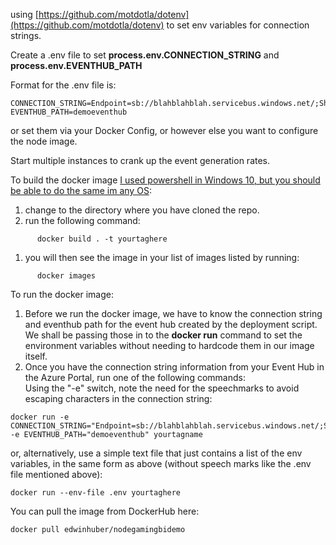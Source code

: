 using [https://github.com/motdotla/dotenv](https://github.com/motdotla/dotenv) to set env variables for connection strings.

Create a .env file to set **process.env.CONNECTION_STRING** and **process.env.EVENTHUB_PATH**

Format for the .env file is:

```
CONNECTION_STRING=Endpoint=sb://blahblahblah.servicebus.windows.net/;SharedAccessKeyName=RootManageSharedAccessKey;SharedAccessKey=234566762354712634sadkfhaskdhgasoQHrg=
EVENTHUB_PATH=demoeventhub
```


or set them via your Docker Config, or however else you want to configure the node image.

Start multiple instances to crank up the event generation rates.

To build the docker image [I used powershell in Windows 10, but you should be able to do the same im any OS](https://nodejs.org/en/docs/guides/nodejs-docker-webapp/):

1. change to the directory where you have cloned the repo.
1. run the following command:  
```
      docker build . -t yourtaghere
```
1. you will then see the image in your list of images listed by running:  
```
      docker images
```
To run the docker image:

1. Before we run the docker image, we have to know the connection string and eventhub path for the event hub created by the deployment script.  
We shall be passing those in to the **docker run** command to set the environment variables without needing to hardcode them in our image itself.
1. Once you have the connection string information from your Event Hub in the Azure Portal, run one of the following commands:  
Using the "-e" switch, note the need for the speechmarks to avoid escaping characters in the connection string:  
```
docker run -e CONNECTION_STRING="Endpoint=sb://blahblahblah.servicebus.windows.net/;SharedAccessKeyName=RootManageSharedAccessKey;SharedAccessKey=234566762354712634sadkfhaskdhgasoQHrg=" -e EVENTHUB_PATH="demoeventhub" yourtagname
```  
or, alternatively, use a simple text file that just contains a list of the env variables, in the same form as above (without speech marks like the .env file mentioned above):  
```
docker run --env-file .env yourtaghere
```

You can pull the image from DockerHub here:

```
docker pull edwinhuber/nodegamingbidemo
```

